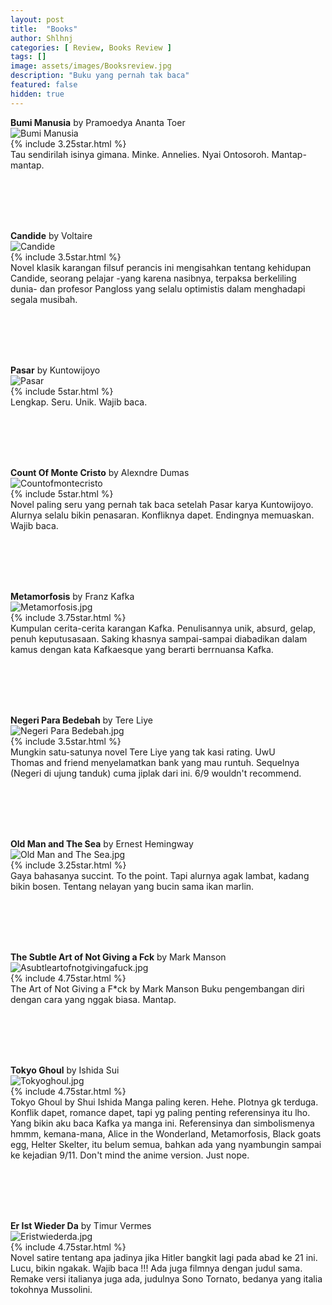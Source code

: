 ```yaml
---
layout: post
title:  "Books"
author: Shlhnj
categories: [ Review, Books Review ]
tags: []
image: assets/images/Booksreview.jpg
description: "Buku yang pernah tak baca"
featured: false
hidden: true
---
```


**Bumi Manusia** by Pramoedya Ananta Toer <br>
![Bumi Manusia](/assets/images/Bumimanusia.jpg) <br>
{% include 3.25star.html %} <br>
Tau sendirilah isinya gimana. Minke. Annelies. Nyai Ontosoroh. Mantap-mantap.

<br>
<br>
<br>
<br>

**Candide** by Voltaire <br>
![Candide](/assets/images/Candide.jpg) <br>
{% include 3.5star.html %} <br>
Novel klasik karangan filsuf perancis ini mengisahkan tentang kehidupan Candide, seorang pelajar -yang karena nasibnya, terpaksa berkeliling dunia- dan profesor Pangloss yang selalu optimistis dalam menghadapi segala musibah.

<br>
<br>
<br>
<br>

**Pasar** by Kuntowijoyo <br>
![Pasar](/assets/images/Pasar.jpg) <br>
{% include 5star.html %} <br>
Lengkap. Seru. Unik. Wajib baca.

<br>
<br>
<br>
<br>

**Count Of Monte Cristo** by Alexndre Dumas <br>
![Countofmontecristo](/assets/images/Countofmontecristo.jpg) <br>
{% include 5star.html %} <br>
Novel paling seru yang pernah tak baca setelah Pasar karya Kuntowijoyo. Alurnya selalu bikin penasaran. Konfliknya dapet. Endingnya memuaskan. Wajib baca.

<br>
<br>
<br>
<br>

**Metamorfosis** by Franz Kafka <br>
![Metamorfosis.jpg](/assets/images/Metamorfosis.jpg) <br>
{% include 3.75star.html %} <br>
Kumpulan cerita-cerita karangan Kafka. Penulisannya unik, absurd, gelap, penuh keputusasaan. Saking khasnya sampai-sampai diabadikan dalam kamus dengan kata Kafkaesque yang berarti berrnuansa Kafka.

<br>
<br>
<br>
<br>

**Negeri Para Bedebah** by Tere Liye <br>
![Negeri Para Bedebah.jpg](/assets/images/Negeriparabedebah.jpg) <br>
{% include 3.5star.html %} <br>
Mungkin satu-satunya novel Tere Liye yang tak kasi rating. UwU <br>
Thomas and friend menyelamatkan bank yang mau runtuh. Sequelnya (Negeri di ujung tanduk) cuma jiplak dari ini. 6/9 wouldn't recommend.

<br>
<br>
<br>
<br>

**Old Man and The Sea** by Ernest Hemingway <br>
![Old Man and The Sea.jpg](/assets/images/Oldmanandthesea.jpg) <br>
{% include 3.25star.html %} <br>
Gaya bahasanya succint. To the point. Tapi alurnya agak lambat, kadang bikin bosen. Tentang nelayan yang bucin sama ikan marlin.

<br>
<br>
<br>
<br>

**The Subtle Art of Not Giving a Fck** by Mark Manson <br>
![Asubtleartofnotgivingafuck.jpg](/assets/images/Asubtleartofnotgivingafuck.jpg) <br>
{% include 4.75star.html %} <br>
The Art of Not Giving a F*ck by Mark Manson Buku pengembangan diri dengan cara yang nggak biasa. Mantap.

<br>
<br>
<br>
<br>

**Tokyo Ghoul** by Ishida Sui<br>
![Tokyoghoul.jpg](/assets/images/Tokyoghoul.jpg) <br>
{% include 4.75star.html %} <br>
Tokyo Ghoul by Shui Ishida Manga paling keren. Hehe. Plotnya gk terduga. Konflik dapet, romance dapet, tapi yg paling penting referensinya itu lho. Yang bikin aku baca Kafka ya manga ini. Referensinya dan simbolismenya hmmm, kemana-mana, Alice in the Wonderland, Metamorfosis, Black goats egg, Helter Skelter, itu belum semua, bahkan ada yang nyambungin sampai ke kejadian 9/11. Don't mind the anime version. Just nope.

<br>
<br>
<br>
<br>

**Er Ist Wieder Da** by Timur Vermes <br>
![Eristwiederda.jpg](/assets/images/Eristwiederda.jpg) <br>
{% include 4.75star.html %} <br>
Novel satire tentang apa jadinya jika Hitler bangkit lagi pada abad ke 21 ini. Lucu, bikin ngakak. Wajib baca !!! 
Ada juga filmnya dengan judul sama. Remake versi italianya juga ada, judulnya Sono Tornato, bedanya yang italia tokohnya Mussolini.
